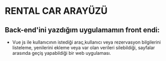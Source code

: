 # RENTAL CAR ARAYÜZÜ
## Back-end'ini yazdığım uygulamamın front endi:
* Vue js ile kullanıcının istediği araç,kullanıcı veya rezervasyon bilgilerini listeleme, yenilerini ekleme veya var olan verileri silebildiği, sayfalar arasında geçiş yapabildiği bir web uygulaması.
